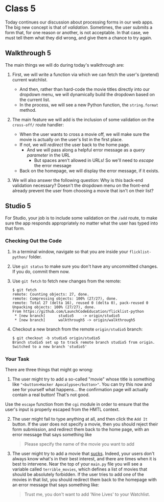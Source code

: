 # Class 5

Today continues our discussion about processing forms in our web apps. The big new concept is that of *validation*. Sometimes, the user submits a form that, for one reason or another, is not acceptable. In that case, we must tell them what they did wrong, and give them a chance to try again.

## Walkthrough 5

The main things we will do during today's walkthrough are:

1. First, we will write a function via which we can fetch the user's (pretend) current watchlist.  
	- And then, rather than hard-code the movie titles directly into our dropdown menu, we will dynamically build the dropdown based on the  current list.
	- In the process, we will see a new Python function, the `string.format` method.

2. The main feature we will add is the inclusion of some validation on the `cross-off/` route handler:

	- When the user wants to cross a movie off, we will make sure the movie is actually on the user's list in the first place.
	- If not, we will *redirect* the user back to the home page.
		- And we will pass along a helpful error message as a *query parameter* in the URL
			- But spaces aren't allowed in URLs! So we'll need to *escape* the error message
	- Back on the homepage, we will display the error message, if it exists.

3. We will also answer the following question: Why is this back-end validation necessary? Doesn't the dropdown menu on the front-end already prevent the user from choosing a movie that isn't on their list?

## Studio 5

For Studio, your job is to include some validation on the `/add` route, to make sure the app responds appropriately no matter what the user has typed into that form.

### Checking Out the Code

1. In a terminal window, navigate so that you are inside your `flicklist-python/` folder.

2. Use `git status` to make sure you don't have any uncommitted changes. If you do, commit them now.

3. Use `git fetch` to fetch new changes from the remote:

	```
	$ git fetch
	remote: Counting objects: 27, done.
	remote: Compressing objects: 100% (27/27), done.
	remote: Total 27 (delta 16), reused 0 (delta 0), pack-reused 0
	Unpacking objects: 100% (27/27), done.
	From https://github.com/LaunchCodeEducation/flicklist-python
	 * [new branch]      studio5    -> origin/studio5
	 * [new branch]      walkthrough5 -> origin/walkthrough5
	```

4. Checkout a new branch from the remote `origin/studio5` branch:

	```
	$ git checkout -b studio5 origin/studio5
	Branch studio5 set up to track remote branch studio5 from origin.
	Switched to a new branch 'studio5'
	```

### Your Task

There are three things that might go wrong:

1. The user might try to add a so-called "movie" whose title is something like `"<button>Hacker Apocalypse</button>"`. You can try this now and see for yourself what happens... the confirmation page will actually contain a real button! That's not good.

  Use the `escape` function from the `cgi` module in order to ensure that the user's input is properly escaped from the HMTL context.

2. The user might fail to type anything at all, and then click the `Add It` button. If the user does not specify a movie, then you should reject their form submission, and redirect them back to the home page, with an error message that says something like

	> Please specify the name of the movie you want to add

3. The user might try to add a movie that [sucks][nine-lives-trailer]. Indeed, your users don't always know what's in their best interest, and there are times when it is best to intervene. Near the top of your `main.py` file you will see a variable called `terrible_movies`, which defines a list of movies that should be absolutely forbidden. If the user tries to add one of the movies in that list, you should redirect them back to the homepage with an error message that says something like:

	> Trust me, you don't want to add 'Nine Lives' to your Watchlist.






[nine-lives-trailer]: https://www.youtube.com/watch?v=dPxI4yOKdgc
